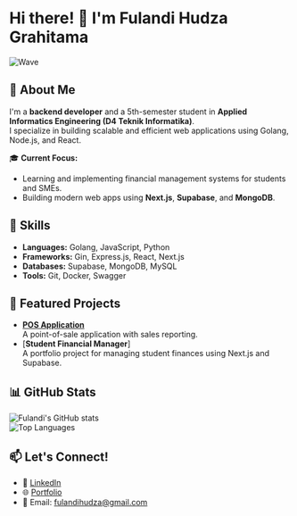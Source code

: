 # Hi there! 👋 I'm Fulandi Hudza Grahitama  

![Wave](https://media.giphy.com/media/hvRJCLFzcasrR4ia7z/giphy.gif)



## 🚀 About Me  
I'm a **backend developer** and a 5th-semester student in **Applied Informatics Engineering (D4 Teknik Informatika)**.  
I specialize in building scalable and efficient web applications using Golang, Node.js, and React.  

🎓 **Current Focus:**  
- Learning and implementing financial management systems for students and SMEs.  
- Building modern web apps using **Next.js**, **Supabase**, and **MongoDB**.  

## 💼 Skills  
- **Languages:** Golang, JavaScript, Python  
- **Frameworks:** Gin, Express.js, React, Next.js  
- **Databases:** Supabase, MongoDB, MySQL  
- **Tools:** Git, Docker, Swagger  

## 🌟 Featured Projects  
- [**POS Application**](https://uca-spider.github.io/swagger-pos)  
  A point-of-sale application with sales reporting.  
- [**Student Financial Manager**]  
  A portfolio project for managing student finances using Next.js and Supabase.  

## 📊 GitHub Stats  
![Fulandi's GitHub stats](https://github-readme-stats.vercel.app/api?username=uca-spider&show_icons=true&theme=radical)  
![Top Languages](https://github-readme-stats.vercel.app/api/top-langs/?username=uca-spider&layout=compact&theme=radical)  

## 📫 Let's Connect!  
- 💼 [LinkedIn](https://linkedin.com/in/fulandi)  
- 🌐 [Portfolio](https://fulandi.com)  
- 📧 Email: fulandihudza@gmail.com  
